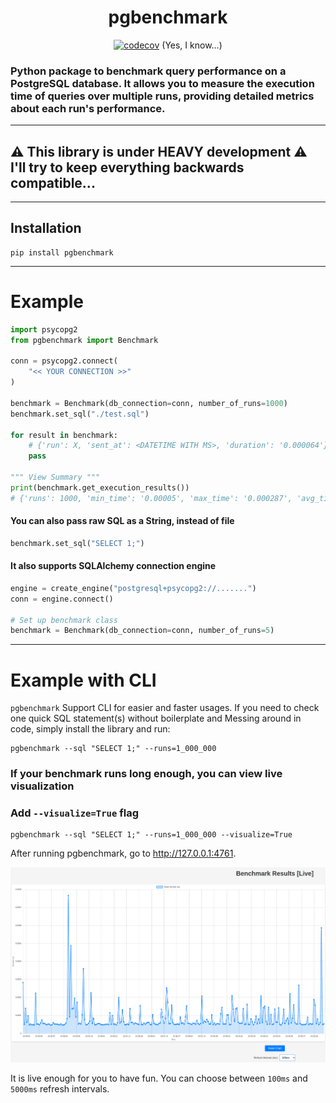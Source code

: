 <div align="center">

# pgbenchmark

[![codecov](https://codecov.io/github/GujaLomsadze/pgbenchmark/graph/badge.svg?token=J2VYSHFE1K)](https://codecov.io/github/GujaLomsadze/pgbenchmark)
(Yes, I know...)

</div>

<h3>
Python package to benchmark query performance on a PostgreSQL database. It allows you to measure the
execution time of queries over multiple runs, providing detailed metrics about each run's performance.
</h3>


---

## ⚠️ This library is under HEAVY development ⚠️ <br> I'll try to keep everything backwards compatible...

---

## Installation

```shell
pip install pgbenchmark
```

---

# Example

```python
import psycopg2
from pgbenchmark import Benchmark

conn = psycopg2.connect(
    "<< YOUR CONNECTION >>"
)

benchmark = Benchmark(db_connection=conn, number_of_runs=1000)
benchmark.set_sql("./test.sql")

for result in benchmark:
    # {'run': X, 'sent_at': <DATETIME WITH MS>, 'duration': '0.000064'}
    pass

""" View Summary """
print(benchmark.get_execution_results())
# {'runs': 1000, 'min_time': '0.00005', 'max_time': '0.000287', 'avg_time': '0.000072'}
```

#### You can also pass raw SQL as a String, instead of file

```python
benchmark.set_sql("SELECT 1;")
```

#### It also supports SQLAlchemy connection engine

```python
engine = create_engine("postgresql+psycopg2://.......")
conn = engine.connect()

# Set up benchmark class
benchmark = Benchmark(db_connection=conn, number_of_runs=5)
```

---

# Example with CLI

`pgbenchmark` Support CLI for easier and faster usages. If you need to check one quick SQL statement(s) without
boilerplate and Messing around in code, simply install the library and run:

```shell
pgbenchmark --sql "SELECT 1;" --runs=1_000_000
```

### If your benchmark runs long enough, you can view live visualization

### Add `--visualize=True` flag

```shell
pgbenchmark --sql "SELECT 1;" --runs=1_000_000 --visualize=True
```

After running pgbenchmark, go
to <a href="http://127.0.0.1:4761" class="external-link" target="_blank">http://127.0.0.1:4761</a>.

<img src="examples/ui_screenshot.png" alt="img.png" width="900"/>

It is live enough for you to have fun. You can choose between `100ms` and `5000ms` refresh intervals.
